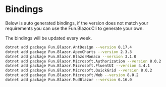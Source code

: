 # Bindings

Below is auto generated bindings, if the version does not match your requirements you can use the Fun.Blazor.Cli to generate your own.

The bindings will be updated every week.

```bash
dotnet add package Fun.Blazor.AntDesign --version 0.17.4
dotnet add package Fun.Blazor.ApexCharts --version 2.3.3
dotnet add package Fun.Blazor.BlazorMonaco --version 3.1.0
dotnet add package Fun.Blazor.Microsoft.Authorization --version 8.0.2
dotnet add package Fun.Blazor.Microsoft.FluentUI --version 4.4.1
dotnet add package Fun.Blazor.Microsoft.QuickGrid --version 8.0.2
dotnet add package Fun.Blazor.Microsoft.Web --version 8.0.2
dotnet add package Fun.Blazor.MudBlazor --version 6.16.0
```
